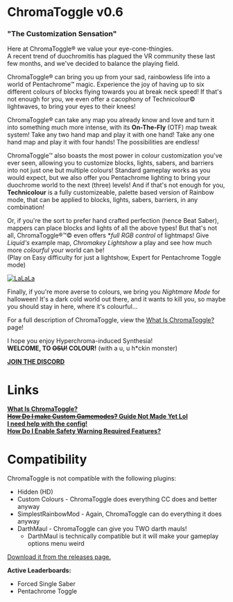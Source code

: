 # ChromaToggle v0.6
### "The Customization Sensation"

Here at ChromaToggle® we value your eye-cone-thingies.  
A recent trend of duochromitis has plagued the VR community these last few months, and we've decided to balance the playing field.  

ChromaToggle® can bring you up from your sad, rainbowless life into a world of Pentachrome™ magic.  Experience the joy of having up to six different colours of blocks flying towards you at break neck speed!  If that's not enough for you, we even offer a cacophony of Technicolour© lightwaves, to bring your eyes to their knees!

ChromaToggle® can take any map you already know and love and turn it into something much more intense, with its **On-The-Fly** (OTF) map tweak system!  Take any two hand map and play it with one hand!  Take any one hand map and play it with four hands!  The possibilities are endless!

ChromaToggle™ also boasts the most power in colour customization you've ever seen, allowing you to customize blocks, lights, sabers, and barriers into not just one but multiple colours!  Standard gameplay works as you would expect, but we also offer you Pentachrome lighting to bring your duochrome world to the next (three) levels!  And if that's not enough for you, **Technicolour** is a fully customizeable, palette based version of Rainbow mode, that can be applied to blocks, lights, sabers, barriers, in any combination!

Or, if you're the sort to prefer hand crafted perfection (hence Beat Saber), mappers can place blocks and lights of all the above types!  But that's not all, ChromaToggle®™© even offers **full RGB control* of lightmaps!  Give *Liquid's* example map, *Chromakey Lightshow* a play and see how much more *colourful* your world can be!  
(Play on Easy difficulty for just a lightshow, Expert for Pentachrome Toggle mode)  

[![LaLaLa](https://i.imgur.com/mIrrf39.png)](https://streamable.com/7ojl1)

Finally, if you're more averse to colours, we bring you *Nightmare Mode* for halloween!  It's a dark cold world out there, and it wants to kill you, so maybe you should stay in here, where it's colourful...

For a full description of ChromaToggle, view the [What Is ChromaToggle?](https://github.com/BinaryElement/ChromaToggle/blob/master/About.md) page!

I hope you enjoy Hyperchroma-induced Synthesia!  
**WELCOME, TO ~~OSU!~~ COLOUR!** (with a u, u h\*ckin monster)

**[JOIN THE DISCORD](https://discord.gg/BBntx2e)**

# Links
**[What Is ChromaToggle?](https://github.com/BinaryElement/ChromaToggle/blob/master/About.md)**  
**[~~How Do I make Custom Gamemodes?~~ Guide Not Made Yet Lol](https://github.com/BinaryElement/ChromaToggle/edit/master/CustomGameModes.md)**  
**[I need help with the config!](https://github.com/BinaryElement/ChromaToggle/edit/master/UserPrefs.md)**  
**[How Do I Enable Safety Warning Required Features?](https://github.com/BinaryElement/ChromaToggle/blob/master/UserPrefs.md#safety-warning)**  

# Compatibility
ChromaToggle is not compatible with the following plugins:
* Hidden (HD)
* Custom Colours - ChromaToggle does everything CC does and better anyway
* SimplestRainbowMod - Again, ChromaToggle can do everything it does anyway
* DarthMaul - ChromaToggle can give you TWO darth mauls!
  * DarthMaul is technically compatible but it will make your gameplay options menu weird

[Download it from the releases page.](https://github.com/BinaryElement/ChromaToggle/releases)

**Active Leaderboards:**
* Forced Single Saber
* Pentachrome Toggle
